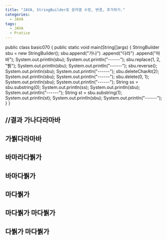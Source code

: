 ```yaml
---
title: "JAVA, StringBuilder로 문자열 수정, 변경, 추가하기."
categories:
  - JAVA
tags:
  - JAVA
  - Pratice
---
```


public class basic070 {
	public static void main(String[]args) {
		StringBuilder sbu = new	StringBuilder();
		sbu.append("가나")
			.append("다라")
			.append("마바");
		System.out.println(sbu);
		System.out.println("------");
		sbu.replace(1, 2, "붥");
		System.out.println(sbu);
		System.out.println("------");
		sbu.reverse();
		System.out.println(sbu);
		System.out.println("------");
		sbu.deleteCharAt(2);
		System.out.println(sbu);
		System.out.println("------");
		sbu.delete(0, 1);
		System.out.println(sbu);
		System.out.println("------");
		String ss = sbu.substring(0);
		System.out.println(ss);
		System.out.println(sbu);
		System.out.println("------");
		String st = sbu.substring(1);
		System.out.println(st);
		System.out.println(sbu);
		System.out.println("------");
	}
}

//결과
가나다라마바
------
가붥다라마바
------
바마라다붥가
------
바마다붥가
------
마다붥가
------
마다붥가
마다붥가
------
다붥가
마다붥가
------